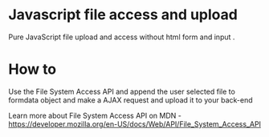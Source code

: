 # Javascript file access and upload
Pure JavaScript file upload and access without html form and input .

# How to
 Use the File System Access API and append the user selected file to formdata object and make a AJAX request and upload it to your back-end  
 
 Learn more about File System Access API on MDN - https://developer.mozilla.org/en-US/docs/Web/API/File_System_Access_API
